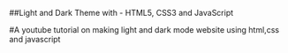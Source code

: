 ##Light and Dark Theme with - HTML5, CSS3 and JavaScript

#A youtube tutorial on making light and dark mode website using html,css and javascript